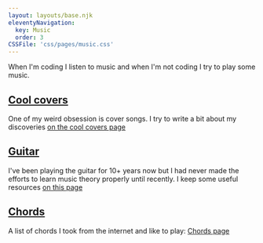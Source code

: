 ```yaml
---
layout: layouts/base.njk
eleventyNavigation:
  key: Music
  order: 3
CSSFile: 'css/pages/music.css'
---
```


When I'm coding I listen to music and when I'm not coding I try to play some music.

## [Cool covers](/coolcovers/)

One of my weird obsession is cover songs. I try to write a bit about my discoveries [on the cool covers page](/coolcovers/)

## [Guitar](/guitar/)

I've been playing the guitar for 10+ years now but I had never made the efforts to learn music theory properly until recently. I keep some useful resources [on this page](/guitar/)

## [Chords](/chords/)

A list of chords I took from the internet and like to play: [Chords page](/chords/)
